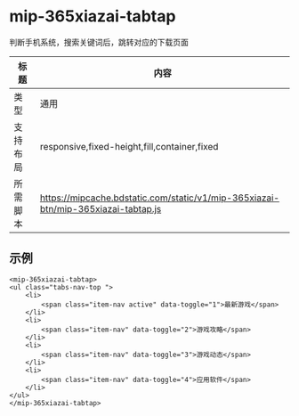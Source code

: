 ﻿
# mip-365xiazai-tabtap

判断手机系统，搜索关键词后，跳转对应的下载页面

标题|内容
----|----
类型|通用
支持布局|responsive,fixed-height,fill,container,fixed
所需脚本|https://mipcache.bdstatic.com/static/v1/mip-365xiazai-btn/mip-365xiazai-tabtap.js


## 示例

```
<mip-365xiazai-tabtap>
<ul class="tabs-nav-top ">
	<li>
		<span class="item-nav active" data-toggle="1">最新游戏</span>
	</li>
	<li>
		<span class="item-nav" data-toggle="2">游戏攻略</span>
	</li>
	<li>
		<span class="item-nav" data-toggle="3">游戏动态</span>
	</li>
	<li>
		<span class="item-nav" data-toggle="4">应用软件</span>
	</li>
</ul>
</mip-365xiazai-tabtap>
